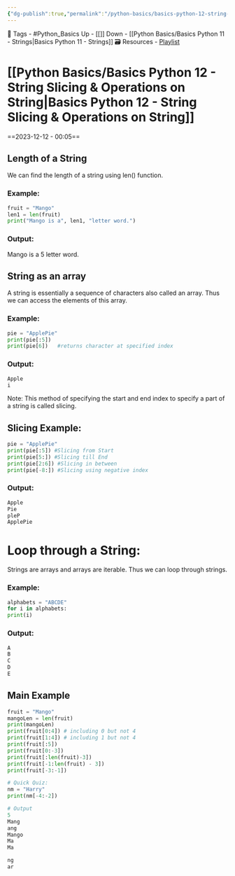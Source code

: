 ```yaml
---
{"dg-publish":true,"permalink":"/python-basics/basics-python-12-string-slicing-and-operations-on-string/","dgPassFrontmatter":true,"noteIcon":"1","created":"2023-12-12T00:05:46.253+05:30","updated":"2023-12-12T00:36:57.160+05:30"}
---
```


🧶 Tags - #Python_Basics 
Up - [[]]
Down - [[Python Basics/Basics Python 11 - Strings\|Basics Python 11 - Strings]]
🗃 Resources - [Playlist](https://www.youtube.com/playlist?list=PLu0W_9lII9agwh1XjRt242xIpHhPT2llg)
# [[Python Basics/Basics Python 12 - String Slicing & Operations on String\|Basics Python 12 - String Slicing & Operations on String]]
==2023-12-12 - 00:05==
## Length of a String
We can find the length of a string using len() function.
### Example:

```python
fruit = "Mango"
len1 = len(fruit)
print("Mango is a", len1, "letter word.")
```
### Output:
Mango is a 5 letter word.
## String as an array
A string is essentially a sequence of characters also called an array. Thus we can access the elements of this array.
### Example:
```python
pie = "ApplePie"
print(pie[:5])
print(pie[6])	#returns character at specified index
```
### Output:
```python
Apple
i
```
Note: This method of specifying the start and end index to specify a part of a string is called slicing.
## Slicing Example:
```python
pie = "ApplePie"
print(pie[:5]) #Slicing from Start
print(pie[5:]) #Slicing till End
print(pie[2:6]) #Slicing in between
print(pie[-8:]) #Slicing using negative index
```
### Output:
```python
Apple
Pie
pleP
ApplePie
```
# Loop through a String:
Strings are arrays and arrays are iterable. Thus we can loop through strings.
### Example:
```python
alphabets = "ABCDE"
for i in alphabets:
print(i)
```
### Output:
```python
A 
B
C
D
E
```
## Main Example
```python
fruit = "Mango"
mangoLen = len(fruit)
print(mangoLen)
print(fruit[0:4]) # including 0 but not 4
print(fruit[1:4]) # including 1 but not 4
print(fruit[:5])
print(fruit[0:-3])
print(fruit[:len(fruit)-3])
print(fruit[-1:len(fruit) - 3])
print(fruit[-3:-1])

# Quick Quiz:
nm = "Harry"
print(nm[-4:-2])

# Output
5
Mang
ang
Mango
Ma
Ma

ng
ar
```